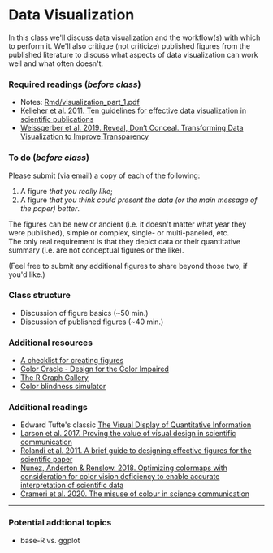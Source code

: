 # Data Visualization
In this class we'll discuss data visualization and the workflow(s) with which to perform it.  We'll also critique (not criticize) published figures from the published literature to discuss what aspects of data visualization can work well and what often doesn't.

### Required readings (_before class_)
- Notes: [Rmd/visualization_part_1.pdf](Rmd/visualization_part_1.pdf)
- [Kelleher et al. 2011. Ten guidelines for effective data visualization in scientific publications](../../readings/pdfs/Kelleher2011.pdf)
- [Weissgerber et al. 2019. Reveal, Don’t Conceal. Transforming Data Visualization to Improve Transparency](../../readings/pdfs/Weissgerber2019.pdf)

### To do (_before class_)
Please submit (via email) a copy of each of the following:
1. A figure _that you really like_;
2. A figure _that you think could present the data (or the main message of the paper) better_.

The figures can be new or ancient (i.e. it doesn't matter what year they were published), simple or complex, single- or multi-paneled, etc.  
The only real requirement is that they depict data or their quantitative summary (i.e. are not conceptual figures or the like).

(Feel free to submit any additional figures to share beyond those two, if you'd like.)

### Class structure
- Discussion of figure basics (~50 min.)
- Discussion of published figures (~40 min.)

### Additional resources
- [A checklist for creating figures](figure_checklist.md)
- [Color Oracle - Design for the Color Impaired](https://colororacle.org/usage.html)
- [The R Graph Gallery](https://www.r-graph-gallery.com)
- [Color blindness simulator](https://daltonlens.org/colorblindness-simulator)

### Additional readings
- Edward Tufte's classic [The Visual Display of Quantitative Information](https://www.edwardtufte.com/tufte/books_vdqi)
- [Larson et al. 2017. Proving the value of visual design in scientific communication](../../readings/pdfs/Larson2017.pdf)
- [Rolandi et al. 2011. A brief guide to designing effective figures for the scientific paper](../../readings/pdfs/Rolandi2011.pdf)
- [Nunez, Anderton & Renslow. 2018. Optimizing colormaps with consideration for color vision deficiency to enable accurate interpretation of scientific data](../../readings/Nunez2018.pdf)
- [Crameri et al. 2020. The misuse of colour in science communication](../../readings/pdfs/Crameri2020.pdf)

***
### Potential addtional topics
- base-R vs. ggplot
